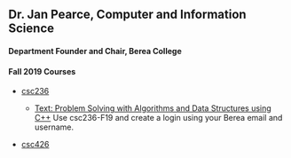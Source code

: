 ## Dr. Jan Pearce, Computer and Information Science 

#### Department Founder and Chair, Berea College

#### Fall 2019 Courses

- [csc236](/csc236/index.md)
  - [Text: Problem Solving with Algorithms and Data Structures using C++](https://runestone.academy/runestone/books/published/cppds/index.html) 
Use csc236-F19 and create a login using your Berea email and username.


- [csc426](/csc426/index.md)

